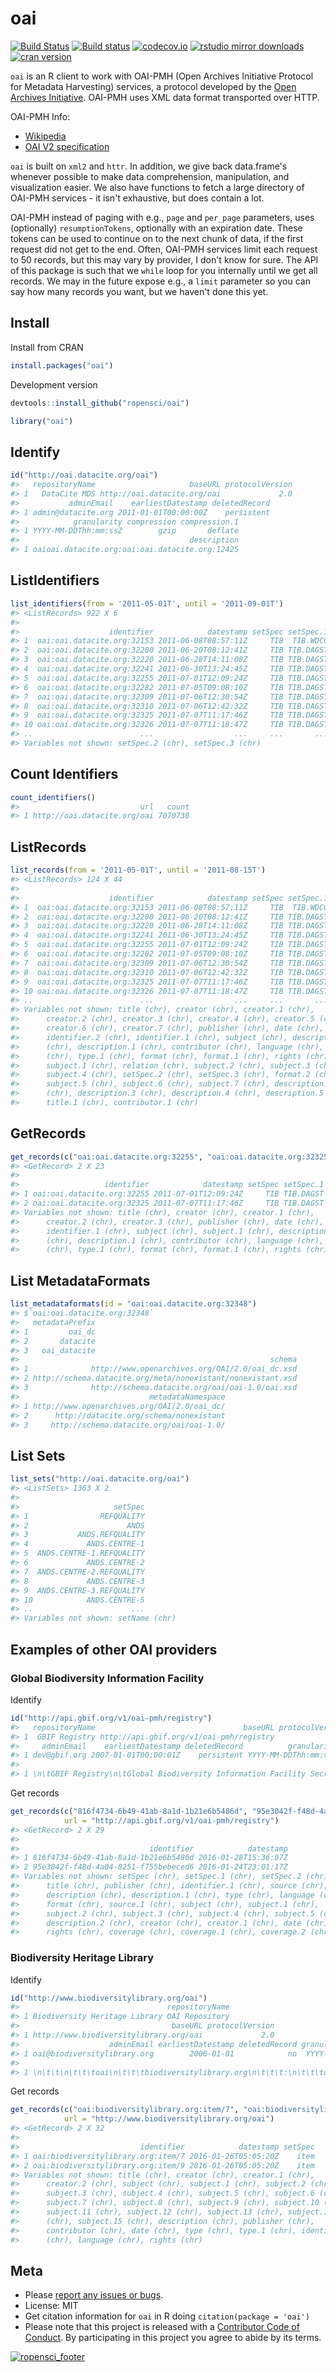 oai
===



[![Build Status](https://travis-ci.org/ropensci/oai.svg?branch=master)](https://travis-ci.org/ropensci/oai)
[![Build status](https://ci.appveyor.com/api/projects/status/h5qu574ky0rk3xxv?svg=true)](https://ci.appveyor.com/project/sckott/oai)
[![codecov.io](http://codecov.io/github/ropensci/oai/coverage.svg?branch=master)](http://codecov.io/github/ropensci/oai?branch=master)
[![rstudio mirror downloads](http://cranlogs.r-pkg.org/badges/oai?color=2ED968)](https://github.com/metacran/cranlogs.app)
[![cran version](http://www.r-pkg.org/badges/version/oai)](http://cran.rstudio.com/web/packages/oai)

`oai` is an R client to work with OAI-PMH (Open Archives Initiative Protocol for Metadata Harvesting) services, a protocol developed by the [Open Archives Initiative](https://en.wikipedia.org/wiki/Open_Archives_Initiative). OAI-PMH uses XML data format transported over HTTP.

OAI-PMH Info:

* [Wikipedia](https://en.wikipedia.org/wiki/Open_Archives_Initiative_Protocol_for_Metadata_Harvesting)
* [OAI V2 specification](http://www.openarchives.org/OAI/openarchivesprotocol.html)

`oai` is built on `xml2` and `httr`. In addition, we give back data.frame's whenever possible to make data comprehension, manipulation, and visualization easier. We also have functions to fetch a large directory of OAI-PMH services - it isn't exhaustive, but does contain a lot.

OAI-PMH instead of paging with e.g., `page` and `per_page` parameters, uses (optionally) `resumptionTokens`, optionally with an expiration date. These tokens can be used to continue on to the next chunk of data, if the first request did not get to the end. Often, OAI-PMH services limit each request to 50 records, but this may vary by provider, I don't know for sure. The API of this package is such that we `while` loop for you internally until we get all records. We may in the future expose e.g., a `limit` parameter so you can say how many records you want, but we haven't done this yet.

## Install

Install from CRAN


```r
install.packages("oai")
```

Development version


```r
devtools::install_github("ropensci/oai")
```


```r
library("oai")
```

## Identify


```r
id("http://oai.datacite.org/oai")
#>   repositoryName                     baseURL protocolVersion
#> 1   DataCite MDS http://oai.datacite.org/oai             2.0
#>           adminEmail    earliestDatestamp deletedRecord
#> 1 admin@datacite.org 2011-01-01T00:00:00Z    persistent
#>            granularity compression compression.1
#> 1 YYYY-MM-DDThh:mm:ssZ        gzip       deflate
#>                                      description
#> 1 oaioai.datacite.org:oai:oai.datacite.org:12425
```

## ListIdentifiers


```r
list_identifiers(from = '2011-05-01T', until = '2011-09-01T')
#> <ListRecords> 922 X 6
#>
#>                    identifier            datestamp setSpec setSpec.1
#> 1  oai:oai.datacite.org:32153 2011-06-08T08:57:11Z     TIB  TIB.WDCC
#> 2  oai:oai.datacite.org:32200 2011-06-20T08:12:41Z     TIB TIB.DAGST
#> 3  oai:oai.datacite.org:32220 2011-06-28T14:11:08Z     TIB TIB.DAGST
#> 4  oai:oai.datacite.org:32241 2011-06-30T13:24:45Z     TIB TIB.DAGST
#> 5  oai:oai.datacite.org:32255 2011-07-01T12:09:24Z     TIB TIB.DAGST
#> 6  oai:oai.datacite.org:32282 2011-07-05T09:08:10Z     TIB TIB.DAGST
#> 7  oai:oai.datacite.org:32309 2011-07-06T12:30:54Z     TIB TIB.DAGST
#> 8  oai:oai.datacite.org:32310 2011-07-06T12:42:32Z     TIB TIB.DAGST
#> 9  oai:oai.datacite.org:32325 2011-07-07T11:17:46Z     TIB TIB.DAGST
#> 10 oai:oai.datacite.org:32326 2011-07-07T11:18:47Z     TIB TIB.DAGST
#> ..                        ...                  ...     ...       ...
#> Variables not shown: setSpec.2 (chr), setSpec.3 (chr)
```

## Count Identifiers


```r
count_identifiers()
#>                           url   count
#> 1 http://oai.datacite.org/oai 7070730
```

## ListRecords


```r
list_records(from = '2011-05-01T', until = '2011-08-15T')
#> <ListRecords> 124 X 44
#>
#>                    identifier            datestamp setSpec setSpec.1
#> 1  oai:oai.datacite.org:32153 2011-06-08T08:57:11Z     TIB  TIB.WDCC
#> 2  oai:oai.datacite.org:32200 2011-06-20T08:12:41Z     TIB TIB.DAGST
#> 3  oai:oai.datacite.org:32220 2011-06-28T14:11:08Z     TIB TIB.DAGST
#> 4  oai:oai.datacite.org:32241 2011-06-30T13:24:45Z     TIB TIB.DAGST
#> 5  oai:oai.datacite.org:32255 2011-07-01T12:09:24Z     TIB TIB.DAGST
#> 6  oai:oai.datacite.org:32282 2011-07-05T09:08:10Z     TIB TIB.DAGST
#> 7  oai:oai.datacite.org:32309 2011-07-06T12:30:54Z     TIB TIB.DAGST
#> 8  oai:oai.datacite.org:32310 2011-07-06T12:42:32Z     TIB TIB.DAGST
#> 9  oai:oai.datacite.org:32325 2011-07-07T11:17:46Z     TIB TIB.DAGST
#> 10 oai:oai.datacite.org:32326 2011-07-07T11:18:47Z     TIB TIB.DAGST
#> ..                        ...                  ...     ...       ...
#> Variables not shown: title (chr), creator (chr), creator.1 (chr),
#>      creator.2 (chr), creator.3 (chr), creator.4 (chr), creator.5 (chr),
#>      creator.6 (chr), creator.7 (chr), publisher (chr), date (chr),
#>      identifier.2 (chr), identifier.1 (chr), subject (chr), description
#>      (chr), description.1 (chr), contributor (chr), language (chr), type
#>      (chr), type.1 (chr), format (chr), format.1 (chr), rights (chr),
#>      subject.1 (chr), relation (chr), subject.2 (chr), subject.3 (chr),
#>      subject.4 (chr), setSpec.2 (chr), setSpec.3 (chr), format.2 (chr),
#>      subject.5 (chr), subject.6 (chr), subject.7 (chr), description.2
#>      (chr), description.3 (chr), description.4 (chr), description.5 (chr),
#>      title.1 (chr), contributor.1 (chr)
```

## GetRecords


```r
get_records(c("oai:oai.datacite.org:32255", "oai:oai.datacite.org:32325"))
#> <GetRecord> 2 X 23
#>
#>                   identifier            datestamp setSpec setSpec.1
#> 1 oai:oai.datacite.org:32255 2011-07-01T12:09:24Z     TIB TIB.DAGST
#> 2 oai:oai.datacite.org:32325 2011-07-07T11:17:46Z     TIB TIB.DAGST
#> Variables not shown: title (chr), creator (chr), creator.1 (chr),
#>      creator.2 (chr), creator.3 (chr), publisher (chr), date (chr),
#>      identifier.1 (chr), subject (chr), subject.1 (chr), description
#>      (chr), description.1 (chr), contributor (chr), language (chr), type
#>      (chr), type.1 (chr), format (chr), format.1 (chr), rights (chr)
```

## List MetadataFormats


```r
list_metadataformats(id = "oai:oai.datacite.org:32348")
#> $`oai:oai.datacite.org:32348`
#>   metadataPrefix
#> 1         oai_dc
#> 2       datacite
#> 3   oai_datacite
#>                                                        schema
#> 1              http://www.openarchives.org/OAI/2.0/oai_dc.xsd
#> 2 http://schema.datacite.org/meta/nonexistant/nonexistant.xsd
#> 3              http://schema.datacite.org/oai/oai-1.0/oai.xsd
#>                             metadataNamespace
#> 1 http://www.openarchives.org/OAI/2.0/oai_dc/
#> 2      http://datacite.org/schema/nonexistant
#> 3     http://schema.datacite.org/oai/oai-1.0/
```

## List Sets


```r
list_sets("http://oai.datacite.org/oai")
#> <ListSets> 1363 X 2
#>
#>                     setSpec
#> 1                REFQUALITY
#> 2                      ANDS
#> 3           ANDS.REFQUALITY
#> 4             ANDS.CENTRE-1
#> 5  ANDS.CENTRE-1.REFQUALITY
#> 6             ANDS.CENTRE-2
#> 7  ANDS.CENTRE-2.REFQUALITY
#> 8             ANDS.CENTRE-3
#> 9  ANDS.CENTRE-3.REFQUALITY
#> 10            ANDS.CENTRE-5
#> ..                      ...
#> Variables not shown: setName (chr)
```

## Examples of other OAI providers

### Global Biodiversity Information Facility

Identify


```r
id("http://api.gbif.org/v1/oai-pmh/registry")
#>   repositoryName                                 baseURL protocolVersion
#> 1  GBIF Registry http://api.gbif.org/v1/oai-pmh/registry             2.0
#>     adminEmail    earliestDatestamp deletedRecord          granularity
#> 1 dev@gbif.org 2007-01-01T00:00:01Z    persistent YYYY-MM-DDThh:mm:ssZ
#>                                                                                                                                                                                                                                                                                                                                  description
#> 1 \n\tGBIF Registry\n\tGlobal Biodiversity Information Facility Secretariat\n\t\n\t\tThe GBIF Registry — the entities that make up the GBIF network.\n\t\tThis OAI-PMH service exposes Datasets, organized into sets of country, installation and resource type.\n\t\tFor more information, see http://www.gbif.org/developer/registry\n\t\n
```

Get records


```r
get_records(c("816f4734-6b49-41ab-8a1d-1b21e6b5486d", "95e3042f-f48d-4a04-8251-f755bebeced6"),
            url = "http://api.gbif.org/v1/oai-pmh/registry")
#> <GetRecord> 2 X 29
#>
#>                             identifier            datestamp
#> 1 816f4734-6b49-41ab-8a1d-1b21e6b5486d 2016-01-28T15:36:07Z
#> 2 95e3042f-f48d-4a04-8251-f755bebeced6 2016-01-24T23:01:17Z
#> Variables not shown: setSpec (chr), setSpec.1 (chr), setSpec.2 (chr),
#>      title (chr), publisher (chr), identifier.1 (chr), source (chr),
#>      description (chr), description.1 (chr), type (chr), language (chr),
#>      format (chr), source.1 (chr), subject (chr), subject.1 (chr),
#>      subject.2 (chr), subject.3 (chr), subject.4 (chr), subject.5 (chr),
#>      description.2 (chr), creator (chr), creator.1 (chr), date (chr),
#>      rights (chr), coverage (chr), coverage.1 (chr), coverage.2 (chr)
```

### Biodiversity Heritage Library

Identify


```r
id("http://www.biodiversitylibrary.org/oai")
#>                                 repositoryName
#> 1 Biodiversity Heritage Library OAI Repository
#>                                  baseURL protocolVersion
#> 1 http://www.biodiversitylibrary.org/oai             2.0
#>                    adminEmail earliestDatestamp deletedRecord granularity
#> 1 oai@biodiversitylibrary.org        2006-01-01            no  YYYY-MM-DD
#>                                                                                                        description
#> 1 \n\t\t\n\t\t\toai\n\t\t\tbiodiversitylibrary.org\n\t\t\t:\n\t\t\toai:biodiversitylibrary.org:item/1000\n\t\t\n\t
```

Get records


```r
get_records(c("oai:biodiversitylibrary.org:item/7", "oai:biodiversitylibrary.org:item/9"),
            url = "http://www.biodiversitylibrary.org/oai")
#> <GetRecord> 2 X 32
#>
#>                           identifier            datestamp setSpec
#> 1 oai:biodiversitylibrary.org:item/7 2016-01-26T05:05:20Z    item
#> 2 oai:biodiversitylibrary.org:item/9 2016-01-26T05:05:20Z    item
#> Variables not shown: title (chr), creator (chr), creator.1 (chr),
#>      creator.2 (chr), subject (chr), subject.1 (chr), subject.2 (chr),
#>      subject.3 (chr), subject.4 (chr), subject.5 (chr), subject.6 (chr),
#>      subject.7 (chr), subject.8 (chr), subject.9 (chr), subject.10 (chr),
#>      subject.11 (chr), subject.12 (chr), subject.13 (chr), subject.14
#>      (chr), subject.15 (chr), description (chr), publisher (chr),
#>      contributor (chr), date (chr), type (chr), type.1 (chr), identifier.1
#>      (chr), language (chr), rights (chr)
```


## Meta

* Please [report any issues or bugs](https://github.com/ropensci/oai/issues).
* License: MIT
* Get citation information for `oai` in R doing `citation(package = 'oai')`
* Please note that this project is released with a [Contributor Code of Conduct](CONDUCT.md). By participating in this project you agree to abide by its terms.

[![ropensci_footer](http://ropensci.org/public_images/github_footer.png)](http://ropensci.org)
